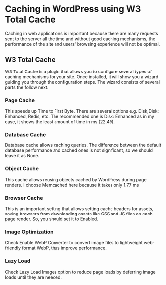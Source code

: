 # Caching in WordPress using W3 Total Cache

Caching in web applications is important because there are many requests sent to the server all the time and without good caching mechanisms, the performance of the site and users' browsing experience will not be optimal.

## W3 Total Cache
W3 Total Cache is a plugin that allows you to configure several types of caching mechanisms for your site. Once installed, it will show you a wizard guiding you through the configuration steps. The wizard consists of several parts the follow next.

### Page Cache
This speeds up Time to First Byte. There are several options e.g. Disk,Disk: Enhanced, Redis, etc. The recommended one is Disk: Enhanced as in my case, it shows the least amount of time in ms (22.49). 

### Database Cache
Database cache allows caching queries. The difference between the default database performance and cached ones is not significant, so we should leave it as None. 

### Object Cache
This cache allows reusing objects cached by WordPress during page renders. I choose Memcached here because it takes only 1.77 ms

### Browser Cache
This is an important setting that allows setting cache headers for assets, saving browsers from downloading assets like CSS and JS files on each page render. So, you should set it to Enabled.

### Image Optimization
Check Enable WebP Converter to convert image files to lightweight web-friendly format WebP, thus improve performance.

### Lazy Load
Check Lazy Load Images option to reduce page loads by deferring image loads until they are needed.
